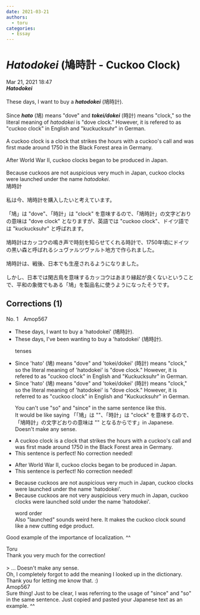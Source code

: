 ```yaml
---
date: 2021-03-21
authors:
  - toru
categories:
  - Essay
---
```


<h1 id="subject_show"><strong><em>Hatodokei</strong></em> (鳩時計 - Cuckoo Clock)</h1>
<div class="date">Mar 21, 2021 18:47</div>
<div id="post"><div id="body_show_ori">
<strong><em>Hatodokei</strong></em><br/><br/>These days, I want to buy a <strong><em>hatodokei</em></strong> (鳩時計).<br/><br/>Since <strong><em>hato</em></strong> (鳩) means "dove" and <strong><em>tokei/dokei</em></strong> (時計) means "clock," so the literal meaning of <em>hatodokei</em> is "dove clock." However, it is refered to as "cuckoo clock" in English and "kuckucksuhr" in German.<br/><br/>A cuckoo clock is a clock that strikes the hours with a cuckoo's call and was first made around 1750 in the Black Forest area in Germany.<br/><br/>After World War II, cuckoo clocks began to be produced in Japan.<br/><br/>Because cuckoos are not auspicious very much in Japan, cuckoo clocks were launched under the name <em>hatodokei</em>.
</div></div>

<!-- more -->

<div id="post_ja"><div id="body_show_mo">
鳩時計<br/><br/>私は今、鳩時計を購入したいと考えています。<br/><br/>「鳩」は "dove"、「時計」は "clock" を意味するので、「鳩時計」の文字どおりの意味は "dove clock" となりますが、英語では "cuckoo clock"、ドイツ語では "kuckucksuhr" と呼ばれます。<br/><br/>鳩時計はカッコウの鳴き声で時刻を知らせてくれる時計で、1750年頃にドイツの黒い森と呼ばれるシュヴァルツヴァルト地方で作られました。<br/><br/>鳩時計は、戦後、日本でも生産されるようになりました。<br/><br/>しかし、日本では閑古鳥を意味するカッコウはあまり縁起が良くないということで、平和の象徴でもある「鳩」を製品名に使うようになったそうです。
</div></div>

## Corrections (1)
<div id="block"><div class="first_name"> No. 1　<span class="just_name">Amop567</span></div><div id="block2">
<ul class="correction_field">
<li class="incorrect">These days, I want to buy a 'hatodokei' (鳩時計).</li>
<li class="corrected correct">
These days, <span class="f_blue">I've been wanting</span> to buy a 'hatodokei' (鳩時計).
<p class="correction_comment">tenses</p>
</li>
</ul>
<ul class="correction_field">
<li class="incorrect">Since 'hato' (鳩) means "dove" and 'tokei/dokei' (時計) means "clock," so the literal meaning of 'hatodokei' is "dove clock." However, it is refered to as "cuckoo clock" in English and "Kuckucksuhr" in German.</li>
<li class="corrected correct">
Since 'hato' (鳩) means "dove" and 'tokei/dokei' (時計) means "clock," <span class="sline"><span class="f_red">so</span></span> the literal meaning of 'hatodokei' is "dove clock." However, it is <span class="f_blue">referred</span> to as "cuckoo clock" in English and "Kuckucksuhr" in German.
<p class="correction_comment">You can't use "so" and "since" in the same sentence like this. <br/>It would be like saying 「「鳩」は ""、「時計」は "clock" を意味するので、「鳩時計」の文字どおりの意味は "" となるからです」in Japanese. Doesn't make any sense.</p>
</li>
</ul>
<ul class="correction_field">
<li class="incorrect">A cuckoo clock is a clock that strikes the hours with a cuckoo's call and was first made around 1750 in the Black Forest area in Germany.</li>
<li class="corrected perfect">This sentence is perfect! No correction needed!</li>
</ul>
<ul class="correction_field">
<li class="incorrect">After World War II, cuckoo clocks began to be produced in Japan.</li>
<li class="corrected perfect">This sentence is perfect! No correction needed!</li>
</ul>
<ul class="correction_field">
<li class="incorrect">Because cuckoos are not auspicious very much in Japan, cuckoo clocks were launched under the name 'hatodokei'.</li>
<li class="corrected correct">
Because cuckoos are not <span class="f_blue">very</span> auspicious <span class="sline"><span class="f_red">very much</span></span> in Japan, cuckoo clocks were <span class="sline"><span class="f_red">launched</span></span> <span class="f_blue">sold</span> under the name 'hatodokei'.
<p class="correction_comment">word order <br/>Also "launched" sounds weird here. It makes the cuckoo clock sound like a new cutting edge product.</p>
</li>
</ul>
<p class="comment_small">
 Good example of the importance of localization. ^^
</p>

</div><div class="name"><span class="just_name">Toru</span><br>
Thank you very much for the correction!<br/><br/>&gt; ... Doesn't make any sense.<br/>Oh, I completely forgot to add the meaning I looked up in the dictionary. Thank you for letting me know that. :)
</div>
<div class="name"><span class="just_name">Amop567</span><br>
Sure thing! Just to be clear, I was referring to the usage of "since" and "so" in the same sentence. Just copied and pasted your Japanese text as an example. ^^ 
</div>
</div>
